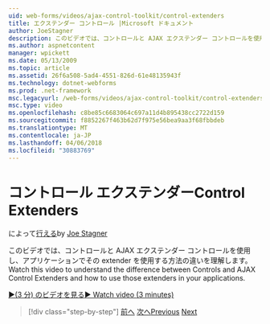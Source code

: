 ```yaml
---
uid: web-forms/videos/ajax-control-toolkit/control-extenders
title: エクステンダー コントロール |Microsoft ドキュメント
author: JoeStagner
description: このビデオでは、コントロールと AJAX エクステンダー コントロールを使用し、アプリケーションでその extender を使用する方法の違いを理解します。
ms.author: aspnetcontent
manager: wpickett
ms.date: 05/13/2009
ms.topic: article
ms.assetid: 26f6a508-5ad4-4551-826d-61e48135943f
ms.technology: dotnet-webforms
ms.prod: .net-framework
msc.legacyurl: /web-forms/videos/ajax-control-toolkit/control-extenders
msc.type: video
ms.openlocfilehash: c8be85c6683064c697a11d4b895438cc2722d159
ms.sourcegitcommit: f8852267f463b62d7f975e56bea9aa3f68fbbdeb
ms.translationtype: MT
ms.contentlocale: ja-JP
ms.lasthandoff: 04/06/2018
ms.locfileid: "30883769"
---
```

<a name="control-extenders"></a><span data-ttu-id="99eb3-103">コントロール エクステンダー</span><span class="sxs-lookup"><span data-stu-id="99eb3-103">Control Extenders</span></span>
====================
<span data-ttu-id="99eb3-104">によって[行える](https://github.com/JoeStagner)</span><span class="sxs-lookup"><span data-stu-id="99eb3-104">by [Joe Stagner](https://github.com/JoeStagner)</span></span>

<span data-ttu-id="99eb3-105">このビデオでは、コントロールと AJAX エクステンダー コントロールを使用し、アプリケーションでその extender を使用する方法の違いを理解します。</span><span class="sxs-lookup"><span data-stu-id="99eb3-105">Watch this video to understand the difference between Controls and AJAX Control Extenders and how to use those extenders in your applications.</span></span>

[<span data-ttu-id="99eb3-106">&#9654;(3 分) のビデオを見る</span><span class="sxs-lookup"><span data-stu-id="99eb3-106">&#9654; Watch video (3 minutes)</span></span>](https://channel9.msdn.com/Blogs/ASP-NET-Site-Videos/control-extenders)

> [!div class="step-by-step"]
> <span data-ttu-id="99eb3-107">[前へ](utilize-the-ajax-rating-control-in-the-aspnet-toolkit.md)
> [次へ](color-picker.md)</span><span class="sxs-lookup"><span data-stu-id="99eb3-107">[Previous](utilize-the-ajax-rating-control-in-the-aspnet-toolkit.md)
[Next](color-picker.md)</span></span>
